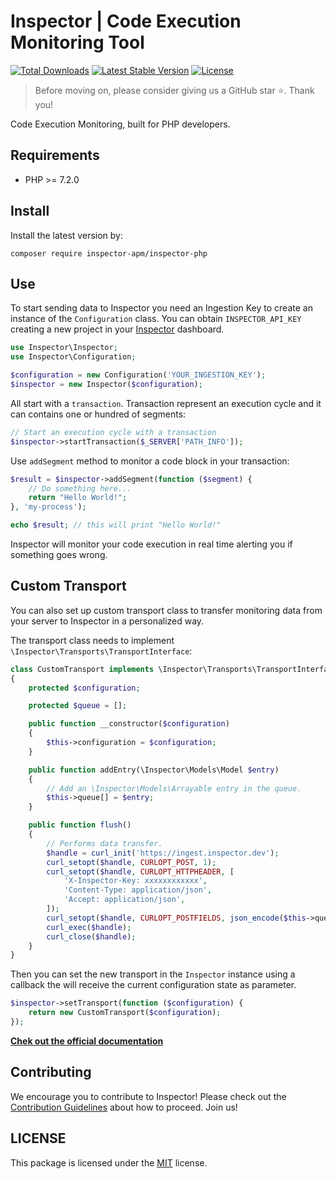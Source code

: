 # Inspector | Code Execution Monitoring Tool

[![Total Downloads](https://poser.pugx.org/inspector-apm/inspector-php/downloads)](//packagist.org/packages/inspector-apm/inspector-php)
[![Latest Stable Version](https://poser.pugx.org/inspector-apm/inspector-php/v/stable)](https://packagist.org/packages/inspector-apm/inspector-php)
[![License](https://poser.pugx.org/inspector-apm/inspector-php/license)](//packagist.org/packages/inspector-apm/inspector-php)

> Before moving on, please consider giving us a GitHub star ⭐️. Thank you!

Code Execution Monitoring, built for PHP developers.

## Requirements

- PHP >= 7.2.0

## Install
Install the latest version by:

```shell
composer require inspector-apm/inspector-php
```

## Use

To start sending data to Inspector you need an Ingestion Key to create an instance of the `Configuration` class.
You can obtain `INSPECTOR_API_KEY` creating a new project in your [Inspector](https://www.inspector.dev) dashboard.

```php
use Inspector\Inspector;
use Inspector\Configuration;

$configuration = new Configuration('YOUR_INGESTION_KEY');
$inspector = new Inspector($configuration);
```

All start with a `transaction`. Transaction represent an execution cycle and it can contains one or hundred of segments:

```php
// Start an execution cycle with a transaction
$inspector->startTransaction($_SERVER['PATH_INFO']);
```

Use `addSegment` method to monitor a code block in your transaction:

```php
$result = $inspector->addSegment(function ($segment) {
    // Do something here...
	return "Hello World!";
}, 'my-process');

echo $result; // this will print "Hello World!"
```

Inspector will monitor your code execution in real time alerting you if something goes wrong.

## Custom Transport
You can also set up custom transport class to transfer monitoring data from your server to Inspector
in a personalized way.

The transport class needs to implement `\Inspector\Transports\TransportInterface`:

```php
class CustomTransport implements \Inspector\Transports\TransportInterface
{
    protected $configuration;

    protected $queue = [];

    public function __constructor($configuration)
    {
        $this->configuration = $configuration;
    }

    public function addEntry(\Inspector\Models\Model $entry)
    {
        // Add an \Inspector\Models\Arrayable entry in the queue.
        $this->queue[] = $entry;
    }

    public function flush()
    {
        // Performs data transfer.
        $handle = curl_init('https://ingest.inspector.dev');
        curl_setopt($handle, CURLOPT_POST, 1);
        curl_setopt($handle, CURLOPT_HTTPHEADER, [
            'X-Inspector-Key: xxxxxxxxxxxx',
            'Content-Type: application/json',
            'Accept: application/json',
        ]);
        curl_setopt($handle, CURLOPT_POSTFIELDS, json_encode($this->queue));
        curl_exec($handle);
        curl_close($handle);
    }
}
```

Then you can set the new transport in the `Inspector` instance
using a callback the will receive the current configuration state as parameter.

```php
$inspector->setTransport(function ($configuration) {
    return new CustomTransport($configuration);
});
```

**[Chek out the official documentation](https://docs.inspector.dev/php)**

## Contributing

We encourage you to contribute to Inspector! Please check out the [Contribution Guidelines](CONTRIBUTING.md) about how to proceed. Join us!

## LICENSE

This package is licensed under the [MIT](LICENSE) license.
